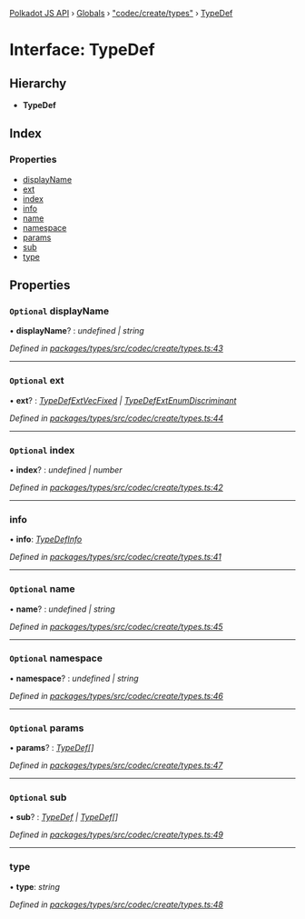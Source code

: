 [Polkadot JS API](../README.md) › [Globals](../globals.md) › ["codec/create/types"](../modules/_codec_create_types_.md) › [TypeDef](_codec_create_types_.typedef.md)

# Interface: TypeDef

## Hierarchy

* **TypeDef**

## Index

### Properties

* [displayName](_codec_create_types_.typedef.md#optional-displayname)
* [ext](_codec_create_types_.typedef.md#optional-ext)
* [index](_codec_create_types_.typedef.md#optional-index)
* [info](_codec_create_types_.typedef.md#info)
* [name](_codec_create_types_.typedef.md#optional-name)
* [namespace](_codec_create_types_.typedef.md#optional-namespace)
* [params](_codec_create_types_.typedef.md#optional-params)
* [sub](_codec_create_types_.typedef.md#optional-sub)
* [type](_codec_create_types_.typedef.md#type)

## Properties

### `Optional` displayName

• **displayName**? : *undefined | string*

*Defined in [packages/types/src/codec/create/types.ts:43](https://github.com/polkadot-js/api/blob/64a4bb2e1/packages/types/src/codec/create/types.ts#L43)*

___

### `Optional` ext

• **ext**? : *[TypeDefExtVecFixed](_codec_create_types_.typedefextvecfixed.md) | [TypeDefExtEnumDiscriminant](_codec_create_types_.typedefextenumdiscriminant.md)*

*Defined in [packages/types/src/codec/create/types.ts:44](https://github.com/polkadot-js/api/blob/64a4bb2e1/packages/types/src/codec/create/types.ts#L44)*

___

### `Optional` index

• **index**? : *undefined | number*

*Defined in [packages/types/src/codec/create/types.ts:42](https://github.com/polkadot-js/api/blob/64a4bb2e1/packages/types/src/codec/create/types.ts#L42)*

___

###  info

• **info**: *[TypeDefInfo](../enums/_codec_create_types_.typedefinfo.md)*

*Defined in [packages/types/src/codec/create/types.ts:41](https://github.com/polkadot-js/api/blob/64a4bb2e1/packages/types/src/codec/create/types.ts#L41)*

___

### `Optional` name

• **name**? : *undefined | string*

*Defined in [packages/types/src/codec/create/types.ts:45](https://github.com/polkadot-js/api/blob/64a4bb2e1/packages/types/src/codec/create/types.ts#L45)*

___

### `Optional` namespace

• **namespace**? : *undefined | string*

*Defined in [packages/types/src/codec/create/types.ts:46](https://github.com/polkadot-js/api/blob/64a4bb2e1/packages/types/src/codec/create/types.ts#L46)*

___

### `Optional` params

• **params**? : *[TypeDef](_codec_create_types_.typedef.md)[]*

*Defined in [packages/types/src/codec/create/types.ts:47](https://github.com/polkadot-js/api/blob/64a4bb2e1/packages/types/src/codec/create/types.ts#L47)*

___

### `Optional` sub

• **sub**? : *[TypeDef](_codec_create_types_.typedef.md) | [TypeDef](_codec_create_types_.typedef.md)[]*

*Defined in [packages/types/src/codec/create/types.ts:49](https://github.com/polkadot-js/api/blob/64a4bb2e1/packages/types/src/codec/create/types.ts#L49)*

___

###  type

• **type**: *string*

*Defined in [packages/types/src/codec/create/types.ts:48](https://github.com/polkadot-js/api/blob/64a4bb2e1/packages/types/src/codec/create/types.ts#L48)*

